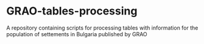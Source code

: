 # GRAO-tables-processing
A repository containing scripts for processing tables with information for the population of settements in Bulgaria published by GRAO
